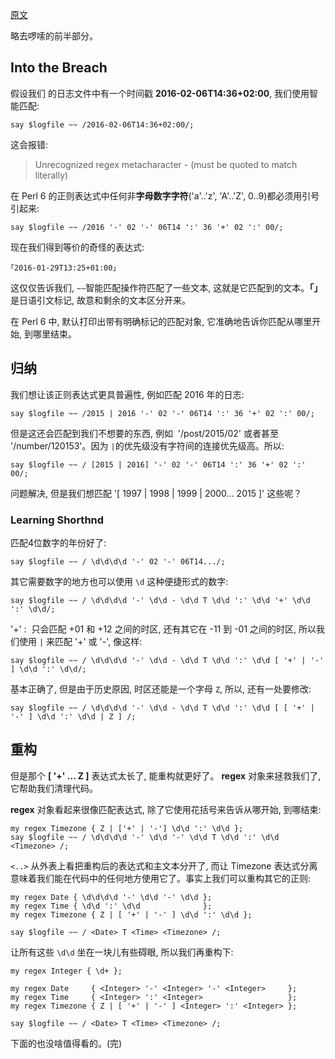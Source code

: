 
[原文](http://theperlfisher.blogspot.jp/2016/02/from-regular-expressions-to-grammars-pt.html)

略去啰嗦的前半部分。

## Into the Breach

假设我们 的日志文件中有一个时间戳 **2016-02-06T14:36+02:00**, 我们使用智能匹配:

``` perl6
say $logfile ~~ /2016-02-06T14:36+02:00/;
```

这会报错:

> Unrecognized regex metacharacter - (must be quoted to match literally)

在 Perl 6 的正则表达式中任何非**字母数字字符**('a'..'z', 'A'..'Z', 0..9)都必须用引号引起来:

``` perl6
say $logfile ~~ /2016 '-' 02 '-' 06T14 ':' 36 '+' 02 ':' 00/;
```

现在我们得到等价的奇怪的表达式:

```
｢2016-01-29T13:25+01:00｣
```

这仅仅告诉我们, `~~`智能匹配操作符匹配了一些文本, 这就是它匹配到的文本。**｢｣** 是日语引文标记, 故意和剩余的文本区分开来。

在 Perl 6 中, 默认打印出带有明确标记的匹配对象, 它准确地告诉你匹配从哪里开始, 到哪里结束。

## 归纳

我们想让该正则表达式更具普遍性, 例如匹配 2016 年的日志:

``` perl6
say $logfile ~~ /2015 | 2016 '-' 02 '-' 06T14 ':' 36 '+' 02 ':' 00/;
```

但是这还会匹配到我们不想要的东西, 例如  '/post/2015/02' 或者甚至 '/number/120153'。因为 `|`的优先级没有字符间的连接优先级高。所以:

``` perl6
say $logfile ~~ / [2015 | 2016] '-' 02 '-' 06T14 ':' 36 '+' 02 ':' 00/;
```

问题解决, 但是我们想匹配 '[ 1997 | 1998 | 1999 | 2000... 2015 ]' 这些呢？

### Learning Shorthnd

匹配4位数字的年份好了:

``` perl6
say $logfile ~~ / \d\d\d\d '-' 02 '-' 06T14.../;
```

其它需要数字的地方也可以使用 `\d` 这种便捷形式的数字:

``` perl6
say $logfile ~~ / \d\d\d\d '-' \d\d - \d\d T \d\d ':' \d\d '+' \d\d ':' \d\d/;
```

'+' <digits> : <digits> 只会匹配 +01 和 +12 之间的时区, 还有其它在 -11 到 -01 之间的时区, 所以我们使用 `|` 来匹配 '+' 或 '-', 像这样:

``` perl6
say $logfile ~~ / \d\d\d\d '-' \d\d - \d\d T \d\d ':' \d\d [ '+' | '-' ] \d\d ':' \d\d/;
```

基本正确了, 但是由于历史原因, 时区还能是一个字母 `Z`, 所以, 还有一处要修改:

``` perl6
say $logfile ~~ / \d\d\d\d '-' \d\d - \d\d T \d\d ':' \d\d [ [ '+' | '-' ] \d\d ':' \d\d | Z ] /;
```

## 重构

但是那个 **[ '+' ... Z ]** 表达式太长了, 能重构就更好了。 **regex** 对象来拯救我们了, 它帮助我们清理代码。



**regex** 对象看起来很像匹配表达式, 除了它使用花括号来告诉从哪开始, 到哪结束:

``` perl6
my regex Timezone { Z | ['+' | '-'] \d\d ':' \d\d };
say $logfile ~~ / \d\d\d\d '-' \d\d '-' \d\d T \d\d ':' \d\d <Timezone> /;
```

`<..>` 从外表上看把重构后的表达式和主文本分开了, 而让 Timezone 表达式分离意味着我们能在代码中的任何地方使用它了。事实上我们可以重构其它的正则:

``` perl6
my regex Date { \d\d\d\d '-' \d\d '-' \d\d };
my regex Time { \d\d ':' \d\d              };
my regex Timezone { Z | [ '+' | '-' ] \d\d ':' \d\d };

say $logfile ~~ / <Date> T <Time> <Timezone> /;
```

让所有这些 `\d\d` 坐在一块儿有些碍眼, 所以我们再重构下:

``` perl6
my regex Integer { \d+ };

my regex Date     { <Integer> '-' <Integer> '-' <Integer>     };
my regex Time     { <Integer> ':' <Integer>                   };
my regex Timezone { Z | [ '+' | '-' ] <Integer> ':' <Integer> };

say $logfile ~~ / <Date> T <Time> <Timezone> /;
```

下面的也没啥值得看的。(完)
